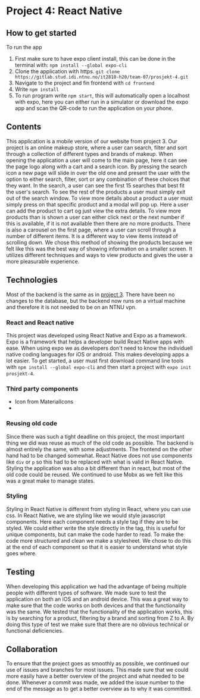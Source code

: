 # Project 4: React Native

## How to get started

To run the app

1. First make sure to have expo client install, this can be done in the terminal with: `npm install --global expo-cli`
2. Clone the application with https. `git clone https://gitlab.stud.idi.ntnu.no/it2810-h20/team-07/prosjekt-4.git`
3. Navigate to the project and fin frontend with `cd frontend`
4. Write `npm install`
5. To run program write `npm start`, this will automatically open a localhost with expo, here you can either run in a simulator or download the expo app and scan the QR-code to run the application on your phone.

## Contents

This application is a mobile version of our website from project 3. Our project is an online makeup store, where a user can search, filter and sort through a collection of different types and brands of makeup. When opening the application a user will come to the main page, here it can see the page logo along with a cart and a search icon. By pressing the search icon a new page will slide in over the old one and present the user with the option to either search, filter, sort or any combination of these choices that they want. In the search, a user can see the first 15 searches that best fit the user's search. To see the rest of the products a user must simply exit out of the search window. To view more details about a product a user must simply press on that specific product and a modal will pop up. Here a user can add the product to cart og just view the extra details. To view more products than is shown a user can either click next or the next number if this is available, if it is not available then there are no more products. There is also a carousel on the first page, where a user can scroll through a number of different items. It is a different way to view items instead of scrolling down. We chose this method of showing the products because we felt like this was the best way of showing information on a smaller screen. It utilizes different techniques and ways to view products and gives the user a more pleasurable experience.

## Technologies

Most of the backend is the same as in [project 3](https://gitlab.stud.idi.ntnu.no/it2810-h20/team-07/prosjekt-3). There have been no changes to the database, but the backend now runs on a virtual machine and therefore it is not needed to be on an NTNU vpn.

### React and React native

This project was developed using React Native and Expo as a framework. Expo is a framework that helps a developer build React Native apps with ease. When using expo we as developers don't need to know the individuell native coding languages for iOS or android. This makes developing apps a lot easier. To get started, a user must first download command line tools with `npm install --global expo-cli` and then start a project with `expo init prosjekt-4`.

### Third party components

- Icon from MaterialIcons
-

### Reusing old code

Since there was such a tight deadline on this project, the most important thing we did was reuse as much of the old code as possible. The backend is almost entirely the same, with some adjustments. The frontend on the other hand had to be changed somewhat. React Native does not use components like `div` or `p` so this had to be replaced with what is valid in React Native. Styling the application was also a bit different than in react, but most of the old code could be reused. We continued to use Mobx as we felt like this was a great make to manage states.

### Styling

Styling in React Native is different from styling in React, where you can use css. In React Native, we are styling like we would style javascript components. Here each component needs a style tag if they are to be styled. We could either write the style directly in the tag, this is useful for unique components, but can make the code harder to read. To make the code more structured and clean we make a stylesheet. We chose to do this at the end of each component so that it is easier to understand what style goes where.

## Testing

When developing this application we had the advantage of being multiple people with different types of software. We made sure to test the application on both an iOS and an android device. This was a great way to make sure that the code works on both devices and that the functionality was the same. We tested that the functionality of the application works, this is by searching for a product, filtering by a brand and sorting from Z to A. By doing this type of test we make sure that there are no obvious technical or functional deficiencies.

## Collaboration

To ensure that the project goes as smoothly as possible, we continued our use of issues and branches for most issues. This made sure that we could more easily have a better overview of the project and what needed to be done. Whenever a commit was made, we added the issue number to the end of the message as to get a better overview as to why it was committed.
